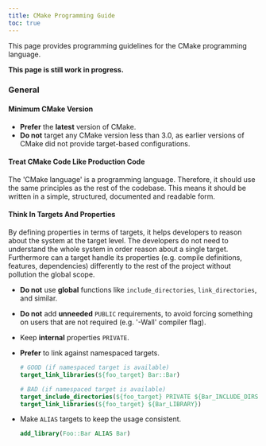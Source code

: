 ```yaml
---
title: CMake Programming Guide
toc: true
---
```


This page provides programming guidelines for the CMake programming language.

<div class="alert alert-warning">
  <strong>This page is still work in progress.</strong>
</div>

### General

#### Minimum CMake Version

- **Prefer** the **latest** version of CMake.
- **Do not** target any CMake version less than 3.0, as earlier versions of
  CMake did not provide target-based configurations.

#### Treat CMake Code Like Production Code

The 'CMake language' is a programming language. Therefore, it should use the
same principles as the rest of the codebase. This means it should be written in
a simple, structured, documented and readable form.

#### Think In Targets And Properties

By defining properties in terms of targets, it helps developers to reason about
the system at the target level. The developers do not need to understand the
whole system in order reason about a single target. Furthermore can a target
handle its properties (e.g. compile definitions, features, dependencies)
differently to the rest of the project without pollution the global scope.

- **Do not** use **global** functions like `include_directories`,
  `link_directories`, and similar.
- **Do not** add **unneeded** `PUBLIC` requirements, to avoid forcing something
  on users that are not required (e.g. '-Wall' compiler flag).
- Keep **internal** properties `PRIVATE`.
- **Prefer** to link against namespaced targets.

  ```cmake
  # GOOD (if namespaced target is available)
  target_link_libraries(${foo_target} Bar::Bar)

  # BAD (if namespaced target is available)
  target_include_directories(${foo_target} PRIVATE ${Bar_INCLUDE_DIRS})
  target_link_libraries(${foo_target} ${Bar_LIBRARY})
  ```

- Make `ALIAS` targets to keep the usage consistent.

  ```cmake
  add_library(Foo::Bar ALIAS Bar)
  ```

